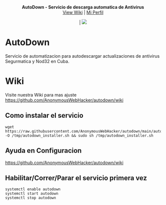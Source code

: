 <p align="center">
    <b>AutoDown - Servicio de descarga automatica de Antivirus</b><br>
<a href="https://github.com/AnonymousWebHacker/autodown/wiki">View Wiki</a> | <a href="https://github.com/AnonymousWebHacker">Mi Perfil</a> 
</p>


<p align="center">
| <a
  <img src="https://img.shields.io/github/commit-activity/m/AnonymousWebHacker/autodown" alt="Commits-per-month">
</a>
<a href="https://www.gnu.org/licenses/gpl-3.0" alt="License: GPLv3"><img src="https://img.shields.io/badge/License-GPL%20v3-blue.svg">
</a>
</p>

# AutoDown
Servicio de  automatizacion para autodescargar actualizaciones de antivirus Segurmatica y Nod32 en Cuba.

# Wiki
Visite  nuestra Wiki para mas ajuste
https://github.com/AnonymousWebHacker/autodown/wiki


## Como instalar el servicio
```
wget https://raw.githubusercontent.com/AnonymousWebHacker/autodown/main/autodown_installer -O /tmp/autodown_installer.sh && sudo sh /tmp/autodown_installer.sh
```

## Ayuda en Configuracion
https://github.com/AnonymousWebHacker/autodown/wiki

## Habilitar/Correr/Parar el servicio primera vez
```
systemctl enable autodown
systemctl start autodown
systemctl stop autodown
```